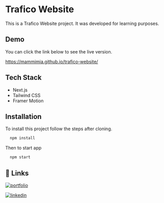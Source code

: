 # Trafico Website

This is a Trafico Website project. It was developed for learning purposes.

## Demo

You can click the link below to see the live version.

https://mammimia.github.io/trafico-website/

## Tech Stack

- Next.js
- Tailwind CSS
- Framer Motion

## Installation

To install this project follow the steps after cloning.

```bash
  npm install
```

Then to start app

```bash
  npm start
```

## 🔗 Links

[![portfolio](https://img.shields.io/badge/my_portfolio-000?style=for-the-badge&logo=ko-fi&logoColor=white)](https://mammimia.github.io/portfolio/)

[![linkedin](https://img.shields.io/badge/linkedin-0A66C2?style=for-the-badge&logo=linkedin&logoColor=white)](https://www.linkedin.com/in/muhammed-ali-aydin/)
